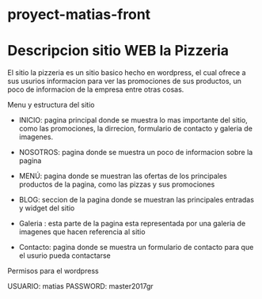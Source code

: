 # proyect-matias-front

Descripcion sitio WEB la Pizzeria
=================================

El sitio la pizzeria es un sitio basico hecho en wordpress, el cual ofrece a sus usurios informacion 
para ver las promociones de sus productos, un poco de informacion de la empresa entre otras cosas.


Menu y estructura del sitio

* INICIO: pagina principal donde se muestra lo mas importante del sitio, como las promociones, la dirrecion, formulario de contacto y galeria de imagenes.

* NOSOTROS: pagina donde se muestra un poco de informacion sobre la pagina

* MENÚ: pagina donde se muestran las ofertas de los principales productos de la pagina, como las pizzas y sus promociones

* BLOG: seccion de la pagina donde se muestran las principales entradas y widget del sitio

* Galeria : esta parte de la pagina esta representada por una galeria de imagenes que hacen referencia al sitio

* Contacto: pagina donde se muestra un formulario de contacto para que el usurio pueda contactarse

Permisos para el wordpress

USUARIO: matias
PASSWORD:  master2017gr
